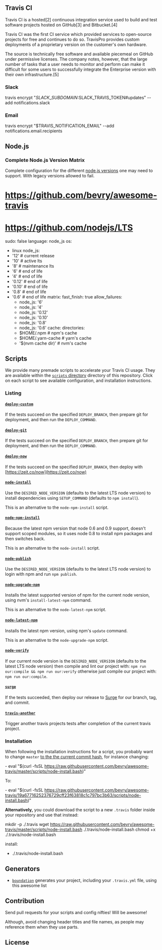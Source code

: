 ##  Travis CI

Travis CI is a hosted[2] continuous integration service used to build and test software projects hosted on GitHub[3] and Bitbucket.[4]

Travis CI was the first CI service which provided services to open-source projects for free and continues to do so. TravisPro provides custom deployments of a proprietary version on the customer's own hardware.

The source is technically free software and available piecemeal on GitHub under permissive licenses. The company notes, however, that the large number of tasks that a user needs to monitor and perform can make it difficult for some users to successfully integrate the Enterprise version with their own infrastructure.[5]


### [](#slack)Slack

travis encrypt "$SLACK\_SUBDOMAIN:$SLACK\_TRAVIS\_TOKEN#updates" --add notifications.slack

### [](#email)Email

travis encrypt "$TRAVIS\_NOTIFICATION\_EMAIL" --add notifications.email.recipients

[](#nodejs)Node.js
------------------

### [](#complete-nodejs-version-matrix)Complete Node.js Version Matrix

Complete configuration for the different [node.js versions](https://github.com/nodejs/LTS) one may need to support. With legacy versions allowed to fail.

# https://github.com/bevry/awesome-travis
# https://github.com/nodejs/LTS
sudo: false
language: node\_js
os:
  - linux
node\_js:
  - '12' # current release
  - '10' # active lts
  - '8' # maintenance lts
  - '6' # end of life
  - '4' # end of life
  - '0.12' # end of life
  - '0.10' # end of life
  - '0.8' # end of life
  - '0.6' # end of life
matrix:
  fast\_finish: true
  allow\_failures:
    - node\_js: '6'
    - node\_js: '4'
    - node\_js: '0.12'
    - node\_js: '0.10'
    - node\_js: '0.8'
    - node\_js: '0.6'
cache:
  directories:
    - $HOME/.npm # npm's cache
    - $HOME/.yarn-cache # yarn's cache
    - '$(nvm cache dir)' # nvm's cache

[](#scripts)Scripts
-------------------

We provide many premade scripts to accelerate your Travis CI usage. They are available within the [`scripts` directory](https://github.com/bevry/awesome-travis/tree/master/scripts) directory of this repository. Click on each script to see available configuration, and installation instructions.

### [](#listing)Listing

#### [](#deploy-custom)[`deploy-custom`](https://github.com/bevry/awesome-travis/blob/master/scripts/deploy-custom.bash)

If the tests succeed on the specified `DEPLOY_BRANCH`, then prepare git for deployment, and then run the `DEPLOY_COMMAND`.

#### [](#deploy-git)[`deploy-git`](https://github.com/bevry/awesome-travis/blob/master/scripts/deploy-git.bash)

If the tests succeed on the specified `DEPLOY_BRANCH`, then prepare git for deployment, and then run the `DEPLOY_COMMAND`.

#### [](#deploy-now)[`deploy-now`](https://github.com/bevry/awesome-travis/blob/master/scripts/deploy-now.bash)

If the tests succeed on the specified `DEPLOY_BRANCH`, then deploy with [https://zeit.co/now](https://zeit.co/now)

#### [](#node-install)[`node-install`](https://github.com/bevry/awesome-travis/blob/master/scripts/node-install.bash)

Use the `DESIRED_NODE_VERSION` (defaults to the latest LTS node version) to install dependencies using `SETUP_COMMAND` (defaults to `npm install`).

This is an alternative to the `node-npm-install` script.

#### [](#node-npm-install)[`node-npm-install`](https://github.com/bevry/awesome-travis/blob/master/scripts/node-npm-install.bash)

Because the latest npm version that node 0.6 and 0.9 support, doesn't support scoped modules, so it uses node 0.8 to install npm packages and then switches back.

This is an alternative to the `node-install` script.

#### [](#node-publish)[`node-publish`](https://github.com/bevry/awesome-travis/blob/master/scripts/node-publish.bash)

Use the `DESIRED_NODE_VERSION` (defaults to the latest LTS node version) to login with npm and run `npm publish`.

#### [](#node-upgrade-npm)[`node-upgrade-npm`](https://github.com/bevry/awesome-travis/blob/master/scripts/node-upgrade-npm.bash)

Installs the latest supported version of npm for the current node version, using nvm's `install-latest-npm` command.

This is an alternative to the `node-latest-npm` script.

#### [](#node-latest-npm)[`node-latest-npm`](https://github.com/bevry/awesome-travis/blob/master/scripts/node-latest-npm.bash)

Installs the latest npm version, using npm's `update` command.

This is an alternative to the `node-upgrade-npm` script.

#### [](#node-verify)[`node-verify`](https://github.com/bevry/awesome-travis/blob/master/scripts/node-verify.bash)

If our current node version is the `DESIRED_NODE_VERSION` (defaults to the latest LTS node version) then compile and lint our project with: `npm run our:compile && npm run our:verify` otherwise just compile our project with: `npm run our:compile`.

#### [](#surge)[`surge`](https://github.com/bevry/awesome-travis/blob/master/scripts/surge.bash)

If the tests succeeded, then deploy our release to [Surge](https://surge.sh) for our branch, tag, and commit.

#### [](#travis-another)[`travis-another`](https://github.com/bevry/awesome-travis/blob/master/scripts/travis-another.bash)

Trigger another travis projects tests after completion of the current travis project.

### [](#installation)Installation

When following the installation instructions for a script, you probably want to change `master` [to the the current commit hash](https://help.github.com/en/articles/getting-permanent-links-to-files#press-kbdykbd-to-permalink-to-a-file-in-a-specific-commit), for instance changing:

\- eval "$(curl -fsSL https://raw.githubusercontent.com/bevry/awesome-travis/master/scripts/node-install.bash)"

To:

\- eval "$(curl -fsSL https://raw.githubusercontent.com/bevry/awesome-travis/19a67716252376729cff23f63818c1c797bc3b63/scripts/node-install.bash)"

**Alternatively,** you could download the script to a new `.travis` folder inside your repository and use that instead:

mkdir -p ./.travis
wget https://raw.githubusercontent.com/bevry/awesome-travis/master/scripts/node-install.bash ./.travis/node-install.bash
chmod +x ./.travis/node-install.bash

install:
  - ./.travis/node-install.bash

[](#generators)Generators
-------------------------

*   [`boundation`](https://github.com/bevry/boundation) generates your project, including your `.travis.yml` file, using this awesome list

[](#contribution)Contribution
-----------------------------

Send pull requests for your scripts and config nifties! Will be awesome!

Although, avoid changing header titles and file names, as people may reference them when they use parts.

[](#license)License
-------------------
